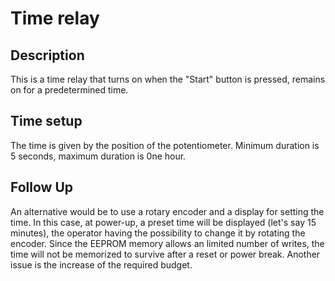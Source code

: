 # Time relay

## Description

This is a time relay that turns on when the "Start" button is pressed, remains on for a predetermined time.

## Time setup

The time is given by the position of the potentiometer. Minimum duration is 5 seconds, maximum duration is 0ne hour.

## Follow Up

An alternative would be to use a rotary encoder and a display for setting the time. In this case, at power-up, a preset time will be displayed (let's say 15 minutes), the operator having the possibility to change it by rotating the encoder. Since the EEPROM memory allows an limited number of writes, the time will not be memorized to survive after a reset or power break.
Another issue is the increase of the required budget.
